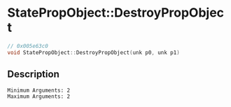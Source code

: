 # StatePropObject::DestroyPropObject
```c
// 0x005e63c0
void StatePropObject::DestroyPropObject(unk p0, unk p1)
```
## Description
```
Minimum Arguments: 2
Maximum Arguments: 2
```
